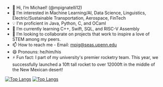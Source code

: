 - 👋 Hi, I’m Michael! (@mpignatelli12)
- 👀 I’m interested in Machine Learning/AI, Data Science, Linguistics, Electric/Sustainable Transportation, Aerospace, FinTech
- 💡 I'm proficient in Java, Python, C, and OCaml
- 🌱 I’m currently learning C++, Swift, SQL, and RISC-V Assembly
- 💞️ I’m looking to collaborate on projects that work to inspire a love of STEM among my peers.
- 📫 How to reach me - Email: mpig@seas.upenn.edu
- 😄 Pronouns: he/him/his
- ⚡ Fun fact: I part of my university's premier rocketry team. This year, we successfully launched a 10ft tall rocket to over 12000ft in the middle of the New Mexican desert!

[![Top Langs](https://github-readme-stats.vercel.app/api?username=mpignatelli12&theme=algolia&show_icons=true)](https://github.com/mpignatelli12)
[![Top Langs](https://github-readme-stats-git-masterrstaa-rickstaa.vercel.app/api/top-langs/?username=mpignatelli12)](https://github.com/mpignatelli12/github-readme-stats)
<!---
mpignatelli12/mpignatelli12 is a ✨ special ✨ repository because its `README.md` (this file) appears on your GitHub profile.
You can click the Preview link to take a look at your changes.
--->
